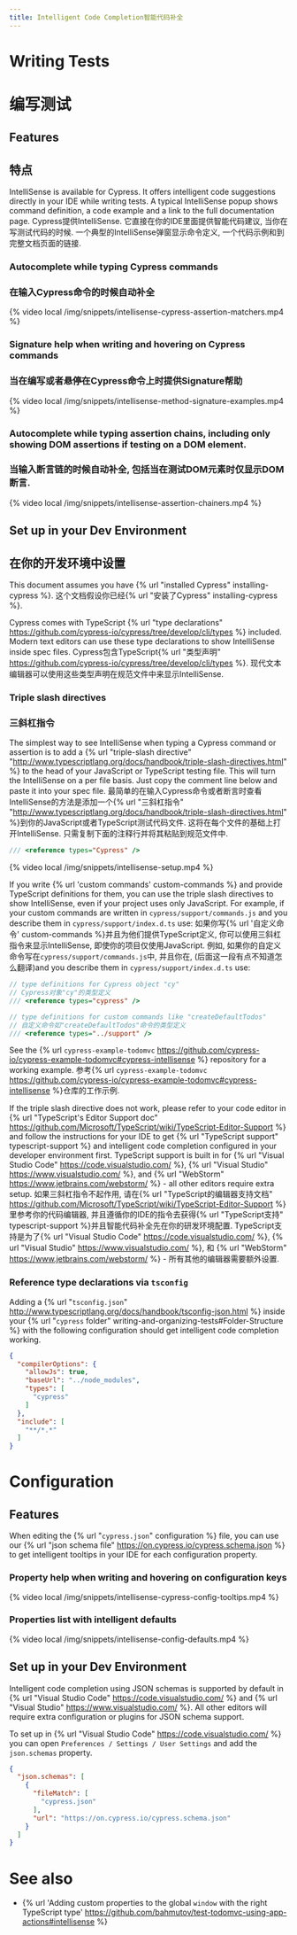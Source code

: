 ```yaml
---
title: Intelligent Code Completion智能代码补全
---
```


# Writing Tests
# 编写测试

## Features
## 特点

IntelliSense is available for Cypress. It offers intelligent code suggestions directly in your IDE while writing tests. A typical IntelliSense popup shows command definition, a code example and a link to the full documentation page.
Cypress提供IntelliSense. 它直接在你的IDE里面提供智能代码建议, 当你在写测试代码的时候. 一个典型的IntelliSense弹窗显示命令定义, 一个代码示例和到完整文档页面的链接.

### Autocomplete while typing Cypress commands
### 在输入Cypress命令的时候自动补全

{% video local /img/snippets/intellisense-cypress-assertion-matchers.mp4 %}

### Signature help when writing and hovering on Cypress commands
### 当在编写或者悬停在Cypress命令上时提供Signature帮助

{% video local /img/snippets/intellisense-method-signature-examples.mp4 %}

### Autocomplete while typing assertion chains, including only showing DOM assertions if testing on a DOM element.
### 当输入断言链的时候自动补全, 包括当在测试DOM元素时仅显示DOM断言.

{% video local /img/snippets/intellisense-assertion-chainers.mp4 %}

## Set up in your Dev Environment
## 在你的开发环境中设置

This document assumes you have {% url "installed Cypress" installing-cypress %}.
这个文档假设你已经{% url "安装了Cypress" installing-cypress %}.

Cypress comes with TypeScript {% url "type declarations" https://github.com/cypress-io/cypress/tree/develop/cli/types %} included. Modern text editors can use these type declarations to show IntelliSense inside spec files.
Cypress包含TypeScript{% url "类型声明" https://github.com/cypress-io/cypress/tree/develop/cli/types %}. 现代文本编辑器可以使用这些类型声明在规范文件中来显示IntelliSense.

### Triple slash directives
### 三斜杠指令

The simplest way to see IntelliSense when typing a Cypress command or assertion is to add a {% url "triple-slash directive" "http://www.typescriptlang.org/docs/handbook/triple-slash-directives.html" %} to the head of your JavaScript or TypeScript testing file. This will turn the IntelliSense on a per file basis. Just copy the comment line below and paste it into your spec file.
最简单的在输入Cypress命令或者断言时查看IntelliSense的方法是添加一个{% url "三斜杠指令" "http://www.typescriptlang.org/docs/handbook/triple-slash-directives.html" %}到你的JavaScript或者TypeScript测试代码文件. 这将在每个文件的基础上打开IntelliSense. 只需复制下面的注释行并将其粘贴到规范文件中.

```js
/// <reference types="Cypress" />
```

{% video local /img/snippets/intellisense-setup.mp4 %}

If you write {% url 'custom commands' custom-commands %} and provide TypeScript definitions for them, you can use the triple slash directives to show IntelliSense, even if your project uses only JavaScript. For example, if your custom commands are written in `cypress/support/commands.js` and you describe them in `cypress/support/index.d.ts` use:
如果你写{% url '自定义命令' custom-commands %}并且为他们提供TypeScript定义, 你可以使用三斜杠指令来显示IntelliSense, 即使你的项目仅使用JavaScript. 例如, 如果你的自定义命令写在`cypress/support/commands.js`中, 并且你在, (后面这一段有点不知道怎么翻译)and you describe them in `cypress/support/index.d.ts` use:

```js
// type definitions for Cypress object "cy"
// Cypress对象"cy"的类型定义
/// <reference types="cypress" />

// type definitions for custom commands like "createDefaultTodos"
// 自定义命令如"createDefaultTodos"命令的类型定义
/// <reference types="../support" />
```

See the {% url `cypress-example-todomvc` https://github.com/cypress-io/cypress-example-todomvc#cypress-intellisense %} repository for a working example.
参考{% url `cypress-example-todomvc` https://github.com/cypress-io/cypress-example-todomvc#cypress-intellisense %}仓库的工作示例.

If the triple slash directive does not work, please refer to your code editor in {% url "TypeScript's Editor Support doc" https://github.com/Microsoft/TypeScript/wiki/TypeScript-Editor-Support %} and follow the instructions for your IDE to get {% url "TypeScript support" typescript-support %} and intelligent code completion configured in your developer environment first. TypeScript support is built in for {% url "Visual Studio Code" https://code.visualstudio.com/ %}, {% url "Visual Studio" https://www.visualstudio.com/ %}, and {% url "WebStorm" https://www.jetbrains.com/webstorm/ %} - all other editors require extra setup.
如果三斜杠指令不起作用, 请在{% url "TypeScript的编辑器支持文档" https://github.com/Microsoft/TypeScript/wiki/TypeScript-Editor-Support %}里参考你的代码编辑器, 并且遵循你的IDE的指令去获得{% url "TypeScript支持" typescript-support %}并且智能代码补全先在你的研发环境配置. TypeScript支持是为了{% url "Visual Studio Code" https://code.visualstudio.com/ %}, {% url "Visual Studio" https://www.visualstudio.com/ %}, 和 {% url "WebStorm" https://www.jetbrains.com/webstorm/ %} - 所有其他的编辑器需要额外设置.

### Reference type declarations via `tsconfig`

Adding a {% url "`tsconfig.json`" http://www.typescriptlang.org/docs/handbook/tsconfig-json.html %} inside your {% url "`cypress` folder" writing-and-organizing-tests#Folder-Structure %} with the following configuration should get intelligent code completion working.

```json
{
  "compilerOptions": {
    "allowJs": true,
    "baseUrl": "../node_modules",
    "types": [
      "cypress"
    ]
  },
  "include": [
    "**/*.*"
  ]
}
```

# Configuration

## Features

When editing the {% url "`cypress.json`" configuration %} file, you can use our {% url "json schema file" https://on.cypress.io/cypress.schema.json %} to get intelligent tooltips in your IDE for each configuration property.

### Property help when writing and hovering on configuration keys

{% video local /img/snippets/intellisense-cypress-config-tooltips.mp4 %}

### Properties list with intelligent defaults

{% video local /img/snippets/intellisense-config-defaults.mp4 %}


## Set up in your Dev Environment

Intelligent code completion using JSON schemas is supported by default in {% url "Visual Studio Code" https://code.visualstudio.com/ %} and {% url "Visual Studio" https://www.visualstudio.com/ %}. All other editors will require extra configuration or plugins for JSON schema support.

To set up in {% url "Visual Studio Code" https://code.visualstudio.com/ %} you can open `Preferences / Settings / User Settings` and add the `json.schemas` property.

```json
{
  "json.schemas": [
    {
      "fileMatch": [
        "cypress.json"
      ],
      "url": "https://on.cypress.io/cypress.schema.json"
    }
  ]
}
```

# See also

- {% url 'Adding custom properties to the global `window` with the right TypeScript type' https://github.com/bahmutov/test-todomvc-using-app-actions#intellisense %}
